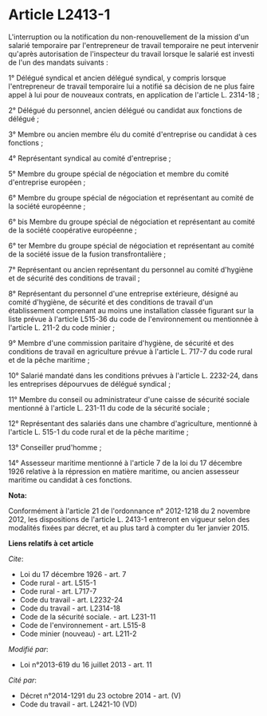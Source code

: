 # Article L2413-1

L'interruption ou la notification du non-renouvellement de la mission d'un salarié temporaire par l'entrepreneur de travail
temporaire ne peut intervenir qu'après autorisation de l'inspecteur du travail lorsque le salarié est investi de l'un des
mandats suivants : 

1° Délégué syndical et ancien délégué syndical, y compris lorsque l'entrepreneur de travail temporaire lui a notifié sa
décision de ne plus faire appel à lui pour de nouveaux contrats, en application de l'article L. 2314-18 ; 

2° Délégué du personnel, ancien délégué ou candidat aux fonctions de délégué ; 

3° Membre ou ancien membre élu du comité d'entreprise ou candidat à ces fonctions ; 

4° Représentant syndical au comité d'entreprise ; 

5° Membre du groupe spécial de négociation et membre du comité d'entreprise européen ; 

6° Membre du groupe spécial de négociation et représentant au comité de la société européenne ; 

6° bis Membre du groupe spécial de négociation et représentant au comité de la société coopérative européenne ; 

6° ter Membre du groupe spécial de négociation et représentant au comité de la société issue de la fusion transfrontalière ; 

7° Représentant ou ancien représentant du personnel au comité d'hygiène et de sécurité des conditions de travail ; 

8° Représentant du personnel d'une entreprise extérieure, désigné au comité d'hygiène, de sécurité et des conditions de
travail d'un établissement comprenant au moins une installation classée figurant sur la liste prévue à l'article L515-36 du
code de l'environnement ou mentionnée à l'article L. 211-2 du code minier ; 

9° Membre d'une commission paritaire d'hygiène, de sécurité et des conditions de travail en agriculture prévue à l'article L.
717-7 du code rural et de la pêche maritime ; 

10° Salarié mandaté dans les conditions prévues à l'article L. 2232-24, dans les entreprises dépourvues de délégué
syndical ; 

11° Membre du conseil ou administrateur d'une caisse de sécurité sociale mentionné à l'article L. 231-11 du code de la
sécurité sociale ; 

12° Représentant des salariés dans une chambre d'agriculture, mentionné à l'article L. 515-1 du code rural et de la pêche
maritime ; 

13° Conseiller prud'homme ; 

14° Assesseur maritime mentionné à l'article 7 de la loi du 17 décembre 1926 relative à la répression en matière maritime, ou
ancien assesseur maritime ou candidat à ces fonctions.

**Nota:**

Conformément  à l'article 21 de l'ordonnance n° 2012-1218 du 2 novembre 2012, les  dispositions de l'article L. 2413-1
entreront en vigueur selon des  modalités fixées par décret, et au plus tard à compter du 1er janvier  2015.

**Liens relatifs à cet article**

_Cite_:

  - Loi du 17 décembre 1926 - art. 7
  - Code rural - art. L515-1
  - Code rural - art. L717-7
  - Code du travail - art. L2232-24
  - Code du travail - art. L2314-18
  - Code de la sécurité sociale. - art. L231-11
  - Code de l'environnement - art. L515-8
  - Code minier (nouveau) - art. L211-2

_Modifié par_:

  - Loi n°2013-619 du 16 juillet 2013 - art. 11

_Cité par_:

  - Décret n°2014-1291 du 23 octobre 2014 - art. (V)
  - Code du travail - art. L2421-10 (VD)

